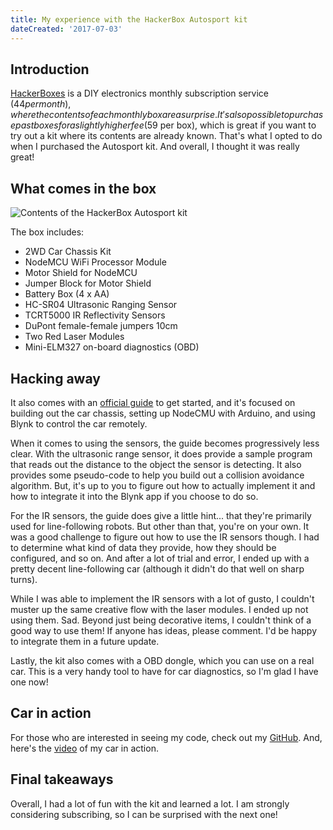 ```yaml
---
title: My experience with the HackerBox Autosport kit
dateCreated: '2017-07-03'
---
```


## Introduction

[HackerBoxes](https://hackerboxes.com/) is a DIY electronics monthly subscription service ($44 per month), where the contents of each monthly box are a surprise. It's also possible to purchase past boxes for a slightly higher fee ($59 per box), which is great if you want to try out a kit where its contents are already known. That's what I opted to do when I purchased the Autosport kit. And overall, I thought it was really great!

## What comes in the box

![Contents of the HackerBox Autosport kit](https://pbs.twimg.com/media/DDhtiQ6WAAA5fOb.jpg:large)

The box includes:

* 2WD Car Chassis Kit
* NodeMCU WiFi Processor Module
* Motor Shield for NodeMCU
* Jumper Block for Motor Shield
* Battery Box (4 x AA)
* HC-SR04 Ultrasonic Ranging Sensor
* TCRT5000 IR Reflectivity Sensors
* DuPont female-female jumpers 10cm
* Two Red Laser Modules
* Mini-ELM327 on-board diagnostics (OBD)

## Hacking away

It also comes with an [official guide](https://www.instructables.com/id/HackerBoxes-0013-Autosport/) to get started, and it's focused on building out the car chassis, setting up NodeCMU with Arduino, and using Blynk to control the car remotely.

When it comes to using the sensors, the guide becomes progressively less clear. With the ultrasonic range sensor, it does provide a sample program that reads out the distance to the object the sensor is detecting. It also provides some pseudo-code to help you build out a collision avoidance algorithm. But, it's up to you to figure out how to actually implement it and how to integrate it into the Blynk app if you choose to do so.

For the IR sensors, the guide does give a little hint... that they're primarily used for line-following robots. But other than that, you're on your own. It was a good challenge to figure out how to use the IR sensors though. I had to determine what kind of data they provide, how they should be configured, and so on. And after a lot of trial and error, I ended up with a pretty decent line-following car (although it didn't do that well on sharp turns).

While I was able to implement the IR sensors with a lot of gusto, I couldn't muster up the same creative flow with the laser modules. I ended up not using them. Sad. Beyond just being decorative items, I couldn't think of a good way to use them! If anyone has ideas, please comment. I'd be happy to integrate them in a future update.

Lastly, the kit also comes with a OBD dongle, which you can use on a real car. This is a very handy tool to have for car diagnostics, so I'm glad I have one now!

## Car in action

For those who are interested in seeing my code, check out my [GitHub](https://github.com/estherjk/HackerBoxCar). And, here's the [video](https://youtu.be/K7Yosm08pu0) of my car in action.

## Final takeaways

Overall, I had a lot of fun with the kit and learned a lot. I am strongly considering subscribing, so I can be surprised with the next one!